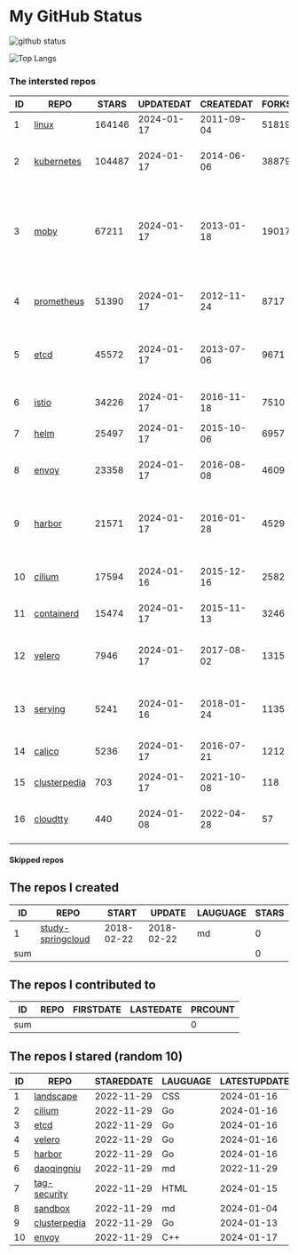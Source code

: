 # My GitHub Status

<img src="https://github-readme-stats-1.yihong0618.vercel.app/api?username=daoqingniu&show_icons=true&&&hide_title=true&count_private=true" alt="github status" />

![Top Langs](https://github-readme-stats-1.yihong0618.vercel.app/api/top-langs/?username=daoqingniu&layout=compact)

<!--START_SECTION:github_repos-->
### The intersted repos
| ID |                              REPO                               | STARS  | UPDATEDAT  | CREATEDAT  | FORKSCOUNT |                                                DESCRIPTIONS                                                |
|----|-----------------------------------------------------------------|--------|------------|------------|------------|------------------------------------------------------------------------------------------------------------|
|  1 | [linux](https://github.com/torvalds/linux)                      | 164146 | 2024-01-17 | 2011-09-04 |      51819 | Linux kernel source tree                                                                                   |
|  2 | [kubernetes](https://github.com/kubernetes/kubernetes)          | 104487 | 2024-01-17 | 2014-06-06 |      38879 | Production-Grade Container Scheduling and Management                                                       |
|  3 | [moby](https://github.com/moby/moby)                            |  67211 | 2024-01-17 | 2013-01-18 |      19017 | The Moby Project - a collaborative project for the container ecosystem to assemble container-based systems |
|  4 | [prometheus](https://github.com/prometheus/prometheus)          |  51390 | 2024-01-17 | 2012-11-24 |       8717 | The Prometheus monitoring system and time series database.                                                 |
|  5 | [etcd](https://github.com/etcd-io/etcd)                         |  45572 | 2024-01-17 | 2013-07-06 |       9671 | Distributed reliable key-value store for the most critical data of a distributed system                    |
|  6 | [istio](https://github.com/istio/istio)                         |  34226 | 2024-01-17 | 2016-11-18 |       7510 | Connect, secure, control, and observe services.                                                            |
|  7 | [helm](https://github.com/helm/helm)                            |  25497 | 2024-01-17 | 2015-10-06 |       6957 | The Kubernetes Package Manager                                                                             |
|  8 | [envoy](https://github.com/envoyproxy/envoy)                    |  23358 | 2024-01-17 | 2016-08-08 |       4609 | Cloud-native high-performance edge/middle/service proxy                                                    |
|  9 | [harbor](https://github.com/goharbor/harbor)                    |  21571 | 2024-01-17 | 2016-01-28 |       4529 | An open source trusted cloud native registry project that stores, signs, and scans content.                |
| 10 | [cilium](https://github.com/cilium/cilium)                      |  17594 | 2024-01-16 | 2015-12-16 |       2582 | eBPF-based Networking, Security, and Observability                                                         |
| 11 | [containerd](https://github.com/containerd/containerd)          |  15474 | 2024-01-17 | 2015-11-13 |       3246 | An open and reliable container runtime                                                                     |
| 12 | [velero](https://github.com/vmware-tanzu/velero)                |   7946 | 2024-01-17 | 2017-08-02 |       1315 | Backup and migrate Kubernetes applications and their persistent volumes                                    |
| 13 | [serving](https://github.com/knative/serving)                   |   5241 | 2024-01-16 | 2018-01-24 |       1135 | Kubernetes-based, scale-to-zero, request-driven compute                                                    |
| 14 | [calico](https://github.com/projectcalico/calico)               |   5236 | 2024-01-17 | 2016-07-21 |       1212 | Cloud native networking and network security                                                               |
| 15 | [clusterpedia](https://github.com/clusterpedia-io/clusterpedia) |    703 | 2024-01-17 | 2021-10-08 |        118 | The Encyclopedia of Kubernetes clusters                                                                    |
| 16 | [cloudtty](https://github.com/cloudtty/cloudtty)                |    440 | 2024-01-08 | 2022-04-28 |         57 | A Friendly Kubernetes CloudShell (Web Terminal) !                                                          |



#### Skipped repos
<!--END_SECTION:github_repos-->

<!--START_SECTION:my_github-->
## The repos I created
| ID  |                                 REPO                                 |   START    |   UPDATE   | LAUGUAGE | STARS |
|-----|----------------------------------------------------------------------|------------|------------|----------|-------|
|   1 | [study-springcloud](https://github.com/daoqingniu/study-springcloud) | 2018-02-22 | 2018-02-22 | md       |     0 |
| sum |                                                                      |            |            |          |     0 |

## The repos I contributed to
| ID  | REPO | FIRSTDATE | LASTEDATE | PRCOUNT |
|-----|------|-----------|-----------|---------|
| sum |      |           |           |       0 |

## The repos I stared (random 10)
| ID |                              REPO                               | STAREDDATE | LAUGUAGE | LATESTUPDATE |
|----|-----------------------------------------------------------------|------------|----------|--------------|
|  1 | [landscape](https://github.com/cncf/landscape)                  | 2022-11-29 | CSS      | 2024-01-16   |
|  2 | [cilium](https://github.com/cilium/cilium)                      | 2022-11-29 | Go       | 2024-01-16   |
|  3 | [etcd](https://github.com/etcd-io/etcd)                         | 2022-11-29 | Go       | 2024-01-16   |
|  4 | [velero](https://github.com/vmware-tanzu/velero)                | 2022-11-29 | Go       | 2024-01-16   |
|  5 | [harbor](https://github.com/goharbor/harbor)                    | 2022-11-29 | Go       | 2024-01-16   |
|  6 | [daoqingniu](https://github.com/daoqingniu/daoqingniu)          | 2022-11-29 | md       | 2022-11-29   |
|  7 | [tag-security](https://github.com/cncf/tag-security)            | 2022-11-29 | HTML     | 2024-01-15   |
|  8 | [sandbox](https://github.com/cncf/sandbox)                      | 2022-11-29 | md       | 2024-01-04   |
|  9 | [clusterpedia](https://github.com/clusterpedia-io/clusterpedia) | 2022-11-29 | Go       | 2024-01-13   |
| 10 | [envoy](https://github.com/envoyproxy/envoy)                    | 2022-11-29 | C++      | 2024-01-17   |

<!--END_SECTION:my_github-->
